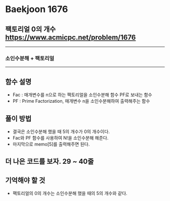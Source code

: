 Baekjoon 1676
=============
팩토리얼 0의 개수  <https://www.acmicpc.net/problem/1676>
---------------
- - -
### 소인수분해 + 팩토리얼
- - -
## 함수 설명
- Fac : 매개변수를 n으로 하는 팩토리얼을 소인수분해 함수 PF로 보내는 함수
- PF : Prime Factorization, 매개변수 n을 소인수분해하여 출력해주는 함수
## 풀이 방법
- 결국은 소인수분해 했을 때 5의 개수가 0의 개수이다.
- Fac와 PF 함수를 사용하여 N!을 소인수분해 해준다.
- 마지막으로 memo[5]를 출력해주면 된다.
## 더 나은 코드를 보자. 29 ~ 40줄
## 기억해야 할 것
- 팩토리얼의 0의 개수는 소인수분해 했을 때의 5의 개수와 같다.
